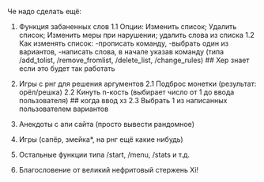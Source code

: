 Че надо сделать ещё:
1. Функция забаненных слов
   1.1 Опции: Изменить список; Удалить список; Изменить меры при нарушении; удалить слова из списка
   1.2 Как изменять список: -прописать команду, -выбрать один из вариантов, -написать слова, в начале указав команду (типа /add_tolist, /remove_fromlist, /delete_list, /change_rules) ## Хер знает если это будет так работать 
   
   
2. Игры с рнг для решения аргументов
   2.1 Подброс монетки (результат: орёл/решка)
   2.2 Кинуть n-кость (выбирает число от 1 до ввода пользователя) ## когда ввод хз
   2.3 Выбрать 1 из написанных пользователем вариантов

3. Анекдоты с апи сайта (просто вывести рандомное)

4. Игры (сапёр, змейка*, на рнг ещё какие нибудь)

5. Остальные функции типа /start, /menu, /stats и т.д.

6. Благословение от великий нефритовый стержень Xi! 
